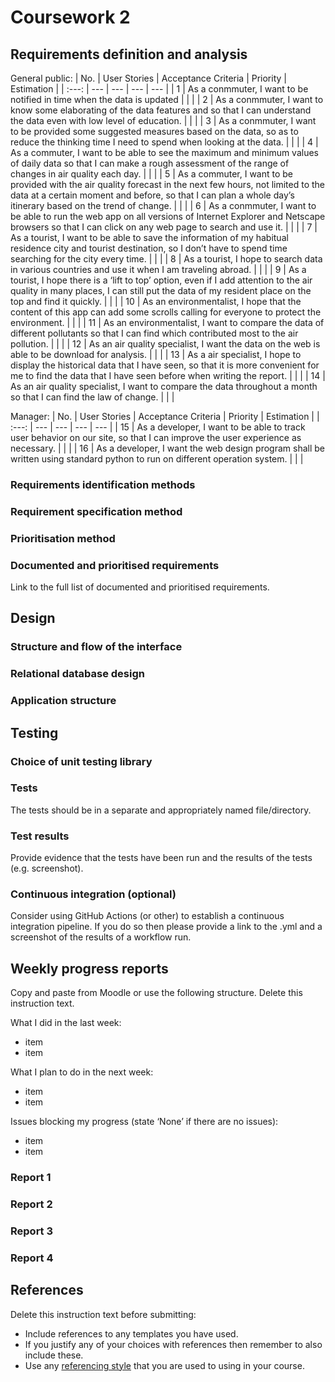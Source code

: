 # Coursework 2
## Requirements definition and analysis	
General public:
| No. | User Stories | Acceptance Criteria |  Priority  |  Estimation  |
| :---: | --- | --- | --- | --- |
| 1 | As a conmmuter, I want to be notified in time when the data is updated |  |  |
| 2 | As a conmmuter, I want to know some elaborating of the data features and so that I can understand the data even with low level of education. |  |  |
| 3 | As a conmmuter, I want to be provided some suggested measures based on the data, so as to reduce the thinking time I need to spend when looking at the data. |  |  |
| 4 | As a commuter, I want to be able to see the maximum and minimum values of daily data so that I can make a rough assessment of the range of changes in air quality each day. |  |  |
| 5 | As a commuter, I want to be provided with the air quality forecast in the next few hours, not limited to the data at a certain moment and before, so that I can plan a whole day’s itinerary based on the trend of change. |  |  |
| 6 | As a conmmuter, I want to be able to run the web app on all versions of Internet Explorer and Netscape browsers so that I can click on any web page to search and use it. |  |  |
| 7 | As a tourist, I want to be able to save the information of my habitual residence city and tourist destination, so I don’t have to spend time searching for the city every time. |  |  |
| 8 | As a tourist, I hope to search data in various countries and use it when I am traveling abroad. |  |  |
| 9 | As a tourist, I hope there is a ‘lift to top’ option, even if I add attention to the air quality in many places, I can still put the data of my resident place on the top and find it quickly. |  |  |
| 10 | As an environmentalist, I hope that the content of this app can add some scrolls calling for everyone to protect the environment. |  |  |
| 11 | As an environmentalist, I want to compare the data of different pollutants so that I can find which contributed most to the air pollution. |  |  |
| 12 | As an air quality specialist, I want the data on the web is able to be download for analysis. |  |  |
| 13 | As a air specialist, I hope to display the historical data that I have seen, so that it is more convenient for me to find the data that I have seen before when writing the report. |  |  |
| 14 | As an air quality specialist, I want to compare the data throughout a month so that I can find the law of change. |  |  |

Manager:
| No. | User Stories | Acceptance Criteria |  Priority  |  Estimation  |
| :---: | --- | --- | --- | --- |
| 15 | As a developer, I want to be able to track user behavior on our site, so that I can improve the user experience as necessary. |  |  |
| 16 | As a developer, I want the web design program shall be written using standard python to run on different operation system. |  |  |

			
### Requirements identification methods

### Requirement specification method

### Prioritisation method

### Documented and prioritised requirements
Link to the full list of documented and prioritised requirements.


## Design
### Structure and flow of the interface

### Relational database design

### Application structure


## Testing
### Choice of unit testing library

### Tests
The tests should be in a separate and appropriately named file/directory.

### Test results
Provide evidence that the tests have been run and the results of the tests (e.g. screenshot).

### Continuous integration (optional)
Consider using GitHub Actions (or other) to establish a continuous integration pipeline. If you do so then please provide a link to the .yml and a screenshot of the results of a workflow run.

## Weekly progress reports

Copy and paste from Moodle or use the following structure. Delete this instruction text.

What I did in the last week:

- item
- item

What I plan to do in the next week:

- item
- item

Issues blocking my progress (state ‘None’ if there are no issues):

- item
- item

### Report 1

### Report 2

### Report 3

### Report 4

## References

Delete this instruction text before submitting:

- Include references to any templates you have used.
- If you justify any of your choices with references then remember to also include these.
- Use any [referencing style](https://library-guides.ucl.ac.uk/referencing-plagiarism/referencing-styles) that you are
  used to using in your course.
